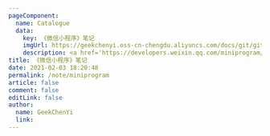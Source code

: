 ```yaml
---
pageComponent:
  name: Catalogue
  data:
    key: 《微信小程序》笔记
    imgUrl: https://geekchenyi.oss-cn-chengdu.aliyuncs.com/docs/git/git-logo.png
    description: <a href='https://developers.weixin.qq.com/miniprogram/dev/framework/' target='_blank'>微信小程序官方文档</a>的学习笔记，以官方文档为准。
title: 《微信小程序》笔记
date: 2021-02-03 18:20:48
permalink: /note/miniprogram
article: false
comment: false
editLink: false
author:
  name: GeekChenYi
  link: 
---
```

